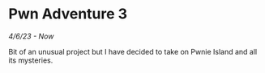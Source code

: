 # Pwn Adventure 3
*4/6/23 - Now*

Bit of an unusual project but I have decided to take on Pwnie Island and all its mysteries.
